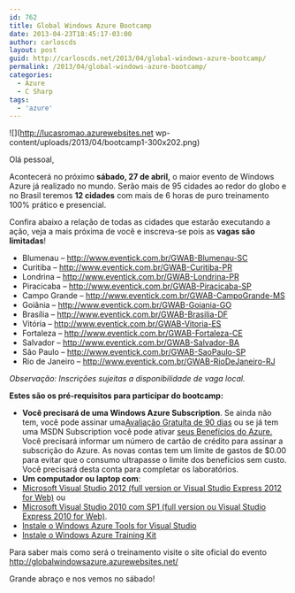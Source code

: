 ```yaml
---
id: 762
title: Global Windows Azure Bootcamp
date: 2013-04-23T18:45:17-03:00
author: carloscds
layout: post
guid: http://carloscds.net/2013/04/global-windows-azure-bootcamp/
permalink: /2013/04/global-windows-azure-bootcamp/
categories:
  - Azure
  - C Sharp
tags:
  - 'azure'
---
```

![](http://lucasromao.azurewebsites.net wp-content/uploads/2013/04/bootcamp1-300x202.png)

Olá pessoal, 

Acontecerá no próximo **sábado, 27 de abril,** o maior evento de Windows Azure já realizado no mundo. Serão mais de 95 cidades ao redor do globo e no Brasil teremos **12 cidades** com mais de 6 horas de puro treinamento 100% prático e presencial. 

Confira abaixo a relação de todas as cidades que estarão executando a ação, veja a mais próxima de você e inscreva-se pois as **vagas são limitadas**! 

* Blumenau – <http://www.eventick.com.br/GWAB-Blumenau-SC> 
* Curitiba – <http://www.eventick.com.br/GWAB-Curitiba-PR> 
* Londrina – <http://www.eventick.com.br/GWAB-Londrina-PR> 
* Piracicaba – <http://www.eventick.com.br/GWAB-Piracicaba-SP> 
* Campo Grande – <http://www.eventick.com.br/GWAB-CampoGrande-MS> 
* Goiânia – <http://www.eventick.com.br/GWAB-Goiania-GO> 
* Brasília – <http://www.eventick.com.br/GWAB-Brasilia-DF> 
* Vitória – <http://www.eventick.com.br/GWAB-Vitoria-ES> 
* Fortaleza – <http://www.eventick.com.br/GWAB-Fortaleza-CE> 
* Salvador – <http://www.eventick.com.br/GWAB-Salvador-BA> 
* São Paulo – <http://www.eventick.com.br/GWAB-SaoPaulo-SP> 
* Rio de Janeiro – <http://www.eventick.com.br/GWAB-RioDeJaneiro-RJ></ul> 
                                            
_Observação: Inscrições sujeitas a disponibilidade de vaga local._ 

**Estes são os pré-requisitos para participar do bootcamp:** 

* **Você precisará de uma Windows Azure Subscription**. Se ainda não tem, você pode assinar uma[Avaliação Gratuíta de 90 dias](http://www.windowsazure.com/pt-br/pricing/free-trial/?WT.mc_id=A7C6F03CD) ou se já tem uma MSDN Subscription você pode ativar [seus Benefícios do Azure.](http://www.windowsazure.com/pt-br/pricing/member-offers/msdn-benefits/) Você precisará informar um número de cartão de crédito para assinar a subscrição do Azure. As novas contas tem um limite de gastos de $0.00 para evitar que o consumo ultrapasse o limite dos benefícios sem custo. Você precisará desta conta para completar os laboratórios. 
* **Um computador ou laptop com**: 
* [Microsoft Visual Studio 2012 (full version or Visual Studio Express 2012 for Web)](http://www.microsoft.com/visualstudio/eng/downloads) ou 
* [Microsoft Visual Studio 2010 com SP1 (full version ou Visual Studio Express 2010 for Web)](http://www.microsoft.com/visualstudio/eng/downloads#d-2010-express). 
* [Instale o Windows Azure Tools for Visual Studio](http://go.microsoft.com/fwlink/?LinkID=254364&clcid=0x409) 
* [Instale o Windows Azure Training Kit](http://www.microsoft.com/en-us/download/details.aspx?id=8396)</ul> </ul> 
Para saber mais como será o treinamento visite o site oficial do evento <http://globalwindowsazure.azurewebsites.net/> 

Grande abraço e nos vemos no sábado!